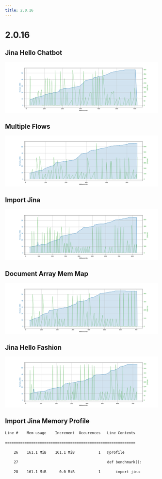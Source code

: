 ```yaml
---
title: 2.0.16
---
```

# 2.0.16

## Jina Hello Chatbot

![Jina Hello Chatbot](/artifacts/2.0.16/jina_hello_chatbot.png)

## Multiple Flows

![Multiple Flows](/artifacts/2.0.16/multiple_flows.png)

## Import Jina

![Import Jina](/artifacts/2.0.16/import_jina.png)

## Document Array Mem Map

![Document Array Mem Map](/artifacts/2.0.16/document_array_mem_map.png)

## Jina Hello Fashion

![Jina Hello Fashion](/artifacts/2.0.16/jina_hello_fashion.png)

## Import Jina Memory Profile

```
Line #    Mem usage    Increment  Occurences   Line Contents

============================================================

    26    161.1 MiB    161.1 MiB           1   @profile

    27                                         def benchmark():

    28    161.1 MiB      0.0 MiB           1       import jina


```

